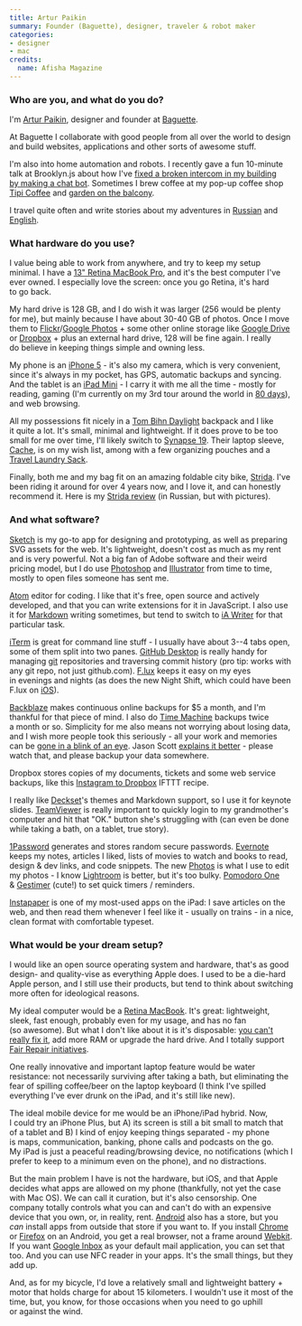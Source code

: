 ```yaml
---
title: Artur Paikin
summary: Founder (Baguette), designer, traveler & robot maker
categories:
- designer
- mac
credits:
  name: Afisha Magazine
---
```


### Who are you, and what do you do?

I'm [Artur Paikin](http://arturpaikin.com "Artur's website."), designer and founder at [Baguette](http://unebaguette.com/ "Artur's creative studio.").

At Baguette I collaborate with good people from all over the world to design and build websites, applications and other sorts of awesome stuff.

I'm also into home automation and robots. I recently gave a fun 10-minute talk at Brooklyn.js about how I've [fixed a broken intercom in my building by making a chat bot](https://www.youtube.com/watch?v=CvorlYi4L_c "Artur's talk on making a chat bot."). Sometimes I brew coffee at my pop-up coffee shop [Tipi Coffee](http://fb.com/thetipicoffee "Artur's pop-up coffee shop.") and [garden on the balcony](https://www.instagram.com/p/4_6LO8ySVL/ "An Instagram photo of Artur's balcony garden.").

I travel quite often and write stories about my adventures in [Russian](http://arturpaikin.com/ru/blog/ "Artur's weblog (in Russian).") and [English](http://arturpaikin.com/en/blog/ "Artur's weblog (in English).").

### What hardware do you use?

I value being able to work from anywhere, and try to keep my setup minimal. I have a [13" Retina MacBook Pro][macbook-pro], and it's the best computer I've ever owned. I especially love the screen: once you go Retina, it's hard to go back.

My hard drive is 128 GB, and I do wish it was larger (256 would be plenty for me), but mainly because I have about 30-40 GB of photos. Once I move them to [Flickr][]/[Google Photos][google-photos] + some other online storage like [Google Drive][google-drive] or [Dropbox][] + plus an external hard drive, 128 will be fine again. I really do believe in keeping things simple and owning less.

My phone is an [iPhone 5][iphone-5] - it's also my camera, which is very convenient, since it's always in my pocket, has GPS, automatic backups and syncing. And the tablet is an [iPad Mini][ipad-mini-2] - I carry it with me all the time - mostly for reading, gaming (I'm currently on my 3rd tour around the world in [80 days][80-days-ios]), and web browsing.

All my possessions fit nicely in a [Tom Bihn Daylight][daylight] backpack and I like it quite a lot. It's small, minimal and lightweight. If it does prove to be too small for me over time, I'll likely switch to [Synapse 19][synapse-19]. Their laptop sleeve, [Cache][], is on my wish list, among with a few organizing pouches and a [Travel Laundry Sack][travel-laundry-stuff-sack].

Finally, both me and my bag fit on an amazing foldable city bike, [Strida][lt]. I've been riding it around for over 4 years now, and I love it, and can honestly recommend it. Here is my [Strida review](http://arturpaikin.com/ru/strida/ "Artur's Stride LT review (in Russian).") (in Russian, but with pictures).

### And what software?

[Sketch][] is my go-to app for designing and prototyping, as well as preparing SVG assets for the web. It's lightweight, doesn't cost as much as my rent and is very powerful. Not a big fan of Adobe software and their weird pricing model, but I do use [Photoshop][] and [Illustrator][] from time to time, mostly to open files someone has sent me.

[Atom][] editor for coding. I like that it's free, open source and actively developed, and that you can write extensions for it in JavaScript. I also use it for [Markdown][] writing sometimes, but tend to switch to [iA Writer][ia-writer] for that particular task.

[iTerm][iterm2] is great for command line stuff - I usually have about 3--4 tabs open, some of them split into two panes. [GitHub Desktop][github-mac] is really handy for managing [git][] repositories and traversing commit history (pro tip: works with any git repo, not just github.com). [F.lux][] keeps it easy on my eyes in evenings and nights (as does the new Night Shift, which could have been F.lux on [iOS][]).

[Backblaze][] makes continuous online backups for $5 a month, and I'm thankful for that piece of mind. I also do [Time Machine][time-machine] backups twice a month or so. Simplicity for me also means not worrying about losing data, and I wish more people took this seriously - all your work and memories can be [gone in a blink of an eye](https://www.youtube.com/watch?v=lTT-v7bwJsI "A YouTube video of the Backblaze backup song."). Jason Scott [explains it better](https://vimeo.com/96634067 "Jason Scott's Vimeo video about the Archive Team.") - please watch that, and please backup your data somewhere.

Dropbox stores copies of my documents, tickets and some web service backups, like this [Instagram to Dropbox](https://ifttt.com/recipes/25679-save-your-new-instagram-photos-to-dropbox "An IFTTT recipe for copying Instagram photos to Dropbox.") IFTTT recipe.

I really like [Deckset][]'s themes and Markdown support, so I use it for keynote slides. [TeamViewer][] is really important to quickly login to my grandmother's computer and hit that "OK." button she's struggling with (can even be done while taking a bath, on a tablet, true story).

[1Password][] generates and stores random secure passwords. [Evernote][] keeps my notes, articles I liked, lists of movies to watch and books to read, design & dev links, and code snippets. The new [Photos][] is what I use to edit my photos - I know [Lightroom][] is better, but it's too bulky. [Pomodoro One][pomodoro-one] & [Gestimer][] (cute!) to set quick timers / reminders.

[Instapaper][] is one of my most-used apps on the iPad: I save articles on the web, and then read them whenever I feel like it - usually on trains - in a nice, clean format with comfortable typeset.

### What would be your dream setup?

I would like an open source operating system and hardware, that's as good design- and quality-vise as everything Apple does. I used to be a die-hard Apple person, and I still use their products, but tend to think about switching more often for ideological reasons.

My ideal computer would be a [Retina MacBook][macbook.2]. It's great: lightweight, sleek, fast enough, probably even for my usage, and has no fan (so awesome). But what I don't like about it is it's disposable: [you can't really fix it](https://www.ifixit.com/Teardown/Retina+Macbook+2015+Teardown/39841 "iFixit's teardown article for the Retina Macbook (2015)."), add more RAM or upgrade the hard drive. And I totally support [Fair Repair initiatives](http://ifixit.org/right "iFixit's consumers' bill of rights.").

One really innovative and important laptop feature would be water resistance: not necessarily surviving after taking a bath, but eliminating the fear of spilling coffee/beer on the laptop keyboard (I think I've spilled everything I've ever drunk on the iPad, and it's still like new).

The ideal mobile device for me would be an iPhone/iPad hybrid. Now, I could try an iPhone Plus, but A) its screen is still a bit small to match that of a tablet and B) I kind of enjoy keeping things separated - my phone is maps, communication, banking, phone calls and podcasts on the go. My iPad is just a peaceful reading/browsing device, no notifications (which I prefer to keep to a minimum even on the phone), and no distractions.

But the main problem I have is not the hardware, but iOS, and that Apple decides what apps are allowed on my phone (thankfully, not yet the case with Mac OS). We can call it curation, but it's also censorship. One company totally controls what you can and can't do with an expensive device that you own, or, in reality, rent. [Android][] also has a store, but you *can* install apps from outside that store if you want to. If you install [Chrome][chrome-android] or [Firefox][firefox-android] on an Android, you get a real browser, not a frame around [Webkit][]. If you want [Google Inbox][google-inbox-android] as your default mail application, you can set that too. And you can use NFC reader in your apps. It's the small things, but they add up.

And, as for my bicycle, I'd love a relatively small and lightweight battery + motor that holds charge for about 15 kilometers. I wouldn't use it most of the time, but, you know, for those occasions when you need to go uphill or against the wind.

[cache]: https://www.tombihn.com/products/cache "A laptop sleeve."
[daylight]: https://www.tombihn.com/products/daylight-backpack "A backpack."
[ipad-mini-2]: https://en.wikipedia.org/wiki/IPad_Mini_(2nd_generation) "A 7.9 inch tablet device with a Retina screen."
[iphone-5]: https://en.wikipedia.org/wiki/IPhone_5 "A smartphone."
[lt]: http://www.strida.com/product/strida-lt/ "A foldable bicycle."
[macbook-pro]: https://www.apple.com/macbook-pro/ "A laptop."
[macbook.2]: https://en.wikipedia.org/wiki/MacBook_(2015_version) "A very thin 12 inch laptop."
[synapse-19]: https://www.tombihn.com/products/synapse-19?variant=17391763143 "A backpack."
[travel-laundry-stuff-sack]: https://www.tombihn.com/collections/travel-bags/products/travel-laundry-stuff-sack "A sack for storing clean and dirty laundry while travelling."
[1password]: https://1password.com "Password management software for Mac OS X."
[80-days-ios]: https://www.inklestudios.com/80days/ "A steampunk game about travelling the world."
[android]: https://developers.google.com/android/?csw=1 "A mobile phone platform."
[atom]: https://atom.io/ "A text editor based on web technology."
[backblaze]: https://www.backblaze.com/cloud-backup.html "Online backup."
[chrome-android]: https://www.google.com/intl/en/chrome/browser/mobile/ "A web browser."
[deckset]: https://www.decksetapp.com/ "A Mac tool for turning Markdown files into slides."
[dropbox]: https://www.dropbox.com/ "Online syncing and storage."
[evernote]: https://evernote.com/ "Online software for capturing notes."
[f.lux]: https://justgetflux.com/ "A tool to make the colour of your screen adapt to the current time of day."
[firefox-android]: https://play.google.com/store/apps/details?id=org.mozilla.firefox "A web browser for Android."
[flickr]: https://www.flickr.com/ "A photo sharing website."
[gestimer]: http://maddin.io/gestimer/ "A reminder app for the Mac."
[git]: https://git-scm.com/ "A version control system."
[github-mac]: https://desktop.github.com/ "A client for the versioning control service."
[google-drive]: https://drive.google.com/ "A cloud storage service."
[google-inbox-android]: https://play.google.com/store/apps/details?id=com.google.android.apps.inbox&hl=en "A smart email client."
[google-photos]: https://photos.google.com/ "A photo sharing service."
[ia-writer]: https://ia.net/writer/updates/ia-writer-for-mac "A full-screen writing tool for the Mac."
[illustrator]: https://www.adobe.com/products/illustrator.html "A vector graphics editor."
[instapaper]: https://www.instapaper.com/ "A web tool for saving pages to read later."
[ios]: https://www.apple.com/ios/ios-10/ "A mobile operating system."
[iterm2]: https://iterm2.com/ "An alternative terminal application for Mac OS X."
[lightroom]: https://www.adobe.com/products/photoshop-lightroom.html "Photo management and editing software."
[markdown]: https://daringfireball.net/projects/markdown/ "An email-like format for marking up text."
[photos]: https://www.apple.com/macos/photos/ "A photo editor for Mac OS X."
[photoshop]: https://www.adobe.com/products/photoshop.html "A bitmap image editor."
[pomodoro-one]: https://itunes.apple.com/us/app/pomodoro-one/id907364780 "A Mac Pomodoro timer."
[sketch]: https://www.sketchapp.com/ "A vector drawing application for Mac OS X."
[teamviewer]: https://www.teamviewer.com/en/ "Remote access software."
[time-machine]: https://en.wikipedia.org/wiki/Time_Machine_(Mac_OS) "Backup software for the masses, included with Mac OS X 10.5."
[webkit]: https://nightly.webkit.org/ "A nightly build of Webkit."

